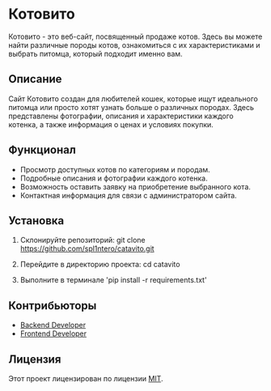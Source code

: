 # Котовито

Котовито - это веб-сайт, посвященный продаже котов. Здесь вы можете найти различные породы котов, ознакомиться с их характеристиками и выбрать питомца, который подходит именно вам.

## Описание

Сайт Котовито создан для любителей кошек, которые ищут идеального питомца или просто хотят узнать больше о различных породах. Здесь представлены фотографии, описания и характеристики каждого котенка, а также информация о ценах и условиях покупки.

## Функционал

- Просмотр доступных котов по категориям и породам.
- Подробные описания и фотографии каждого котенка.
- Возможность оставить заявку на приобретение выбранного кота.
- Контактная информация для связи с администратором сайта.

## Установка

1. Склонируйте репозиторий:
git clone https://github.com/spl1ntero/catavito.git

2. Перейдите в директорию проекта:
cd catavito


3. Выполните в терминале 'pip install -r requirements.txt'

## Контрибьюторы

- [Backend Developer](https://github.com/spl1ntero)
- [Frontend Developer](https://github.com/faergun)

## Лицензия

Этот проект лицензирован по лицензии [MIT](https://opensource.org/licenses/MIT).


